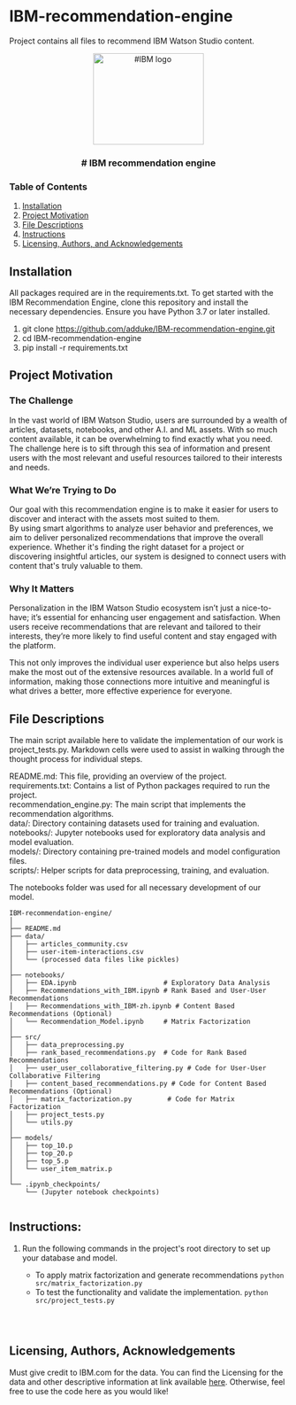 # IBM-recommendation-engine


Project contains all files to recommend IBM Watson Studio content.


<p align="center">
  <a href=https://encrypted-tbn0.gstatic.com/images?q=tbn:ANd9GcSwZunj7lvXdtPdRjYbmU-uIzhmFyJD1n23TQ&s>
    <img src="https://www.google.com/url?sa=i&url=https%3A%2F%2Fen.m.wikipedia.org%2Fwiki%2FFile%3AIBM_logo.svg&psig=AOvVaw3U-mcDz7D9liheNIB9KCKo&ust=1722971151414000&source=images&cd=vfe&opi=89978449&ved=0CBEQjRxqFwoTCMjJk-3F3ocDFQAAAAAdAAAAABAE" alt="#IBM logo" width="200" height="165">
  </a>
</p>

<h3 align="center"># IBM recommendation engine</h3>

### Table of Contents

1. [Installation](#installation)
2. [Project Motivation](#motivation)
3. [File Descriptions](#files)
4. [Instructions](#instructions)
6. [Licensing, Authors, and Acknowledgements](#licensing)

## Installation <a name="installation"></a>

All packages required are in the requirements.txt. To get started with the IBM Recommendation Engine, clone this repository and install the necessary dependencies. Ensure you have Python 3.7 or later installed.

1) git clone https://github.com/adduke/IBM-recommendation-engine.git
2) cd IBM-recommendation-engine
3) pip install -r requirements.txt




## Project Motivation<a name="motivation"></a>

### The Challenge

In the vast world of IBM Watson Studio, users are surrounded by a wealth of articles, datasets, notebooks, and other A.I. and ML assets. With so much content available, it can be overwhelming to find exactly what you need. The challenge here is to sift through this sea of information and present users with the most relevant and useful resources tailored to their interests and needs.

### What We’re Trying to Do

Our goal with this recommendation engine is to make it easier for users to discover and interact with the assets most suited to them. \
By using smart algorithms to analyze user behavior and preferences, we aim to deliver personalized recommendations that improve the overall experience. Whether it's finding the right dataset for a project or discovering insightful articles, our system is designed to connect users with content that's truly valuable to them.

### Why It Matters

Personalization in the IBM Watson Studio ecosystem isn’t just a nice-to-have; it’s essential for enhancing user engagement and satisfaction. When users receive recommendations that are relevant and tailored to their interests, they’re more likely to find useful content and stay engaged with the platform. 

This not only improves the individual user experience but also helps users make the most out of the extensive resources available. In a world full of information, making those connections more intuitive and meaningful is what drives a better, more effective experience for everyone.




## File Descriptions <a name="files"></a>

The main script available here to validate the implementation of our work is project_tests.py. Markdown cells were used to assist in walking through the thought process for individual steps.  

README.md: This file, providing an overview of the project. \
requirements.txt: Contains a list of Python packages required to run the project. \
recommendation_engine.py: The main script that implements the recommendation algorithms. \
data/: Directory containing datasets used for training and evaluation. \
notebooks/: Jupyter notebooks used for exploratory data analysis and model evaluation. \
models/: Directory containing pre-trained models and model configuration files. \
scripts/: Helper scripts for data preprocessing, training, and evaluation. 


The notebooks folder was used for all necessary development of our model.
```
IBM-recommendation-engine/
│
├── README.md
├── data/
│   ├── articles_community.csv
│   ├── user-item-interactions.csv
│   └── (processed data files like pickles)
│
├── notebooks/
│   ├── EDA.ipynb                      # Exploratory Data Analysis
│   ├── Recommendations_with_IBM.ipynb # Rank Based and User-User Recommendations
│   ├── Recommendations_with_IBM-zh.ipynb # Content Based Recommendations (Optional)
│   └── Recommendation_Model.ipynb     # Matrix Factorization
│
├── src/
│   ├── data_preprocessing.py
│   ├── rank_based_recommendations.py  # Code for Rank Based Recommendations
│   ├── user_user_collaborative_filtering.py # Code for User-User Collaborative Filtering
│   ├── content_based_recommendations.py # Code for Content Based Recommendations (Optional)
│   ├── matrix_factorization.py         # Code for Matrix Factorization
│   ├── project_tests.py
│   └── utils.py
│
├── models/
│   ├── top_10.p
│   ├── top_20.p
│   ├── top_5.p
│   └── user_item_matrix.p
│
└── .ipynb_checkpoints/
    └── (Jupyter notebook checkpoints)


```


## Instructions: <a name="instructions"></a>
1. Run the following commands in the project's root directory to set up your database and model.

    - To apply matrix factorization and generate recommendations
        `python src/matrix_factorization.py`
    - To test the functionality and validate the implementation.
        `python src/project_tests.py`
        ```



## Licensing, Authors, Acknowledgements<a name="licensing"></a>

Must give credit to IBM.com for the data.  You can find the Licensing for the data and other descriptive information at link available [here](https://www.IBM.com/).  Otherwise, feel free to use the code here as you would like! 
